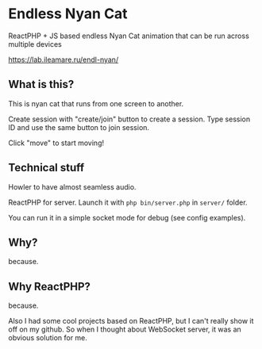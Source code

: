 # Endless Nyan Cat

ReactPHP + JS based endless Nyan Cat animation that can be run across multiple devices

https://lab.ileamare.ru/endl-nyan/

## What is this?

This is nyan cat that runs from one screen to another.

Create session with "create/join" button to create a session. Type session ID and use the same button to join session.

Click "move" to start moving!

## Technical stuff

Howler to have almost seamless audio.

ReactPHP for server. Launch it with `php bin/server.php` in `server/` folder.

You can run it in a simple socket mode for debug (see config examples).

## Why?

because.

## Why ReactPHP?

because.

Also I had some cool projects based on ReactPHP, but I can't really show it off on my github. So when I thought about WebSocket server, it was an obvious solution for me.
